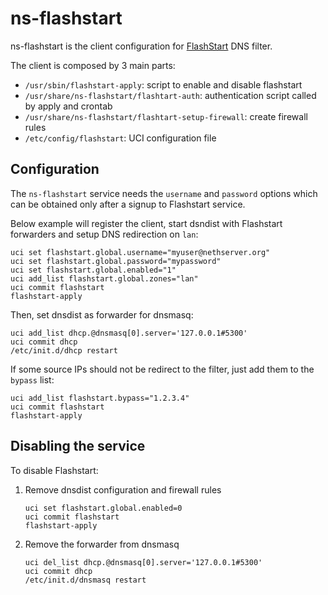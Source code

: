 # ns-flashstart

ns-flashstart is the client configuration for [FlashStart](https://flashstart.com) DNS filter.

The client is composed by 3 main parts:

- `/usr/sbin/flashstart-apply`: script to enable and disable flashstart
- `/usr/share/ns-flashstart/flashtart-auth`: authentication script called by apply and crontab
- `/usr/share/ns-flashstart/flashtart-setup-firewall`: create firewall rules
- `/etc/config/flashstart`: UCI configuration file

## Configuration

The `ns-flashstart` service needs the `username` and `password` options which can be obtained
only after a signup to Flashstart service.

Below example will register the client, start dsndist with Flashstart forwarders and setup DNS redirection on `lan`:
```
uci set flashstart.global.username="myuser@nethserver.org"
uci set flashstart.global.password="mypassword"
uci set flashstart.global.enabled="1"
uci add_list flashstart.global.zones="lan"
uci commit flashstart
flashstart-apply
```

Then, set dnsdist as forwarder for dnsmasq:
```
uci add_list dhcp.@dnsmasq[0].server='127.0.0.1#5300'
uci commit dhcp
/etc/init.d/dhcp restart
```

If some source IPs should not be redirect to the filter, just add them
to the `bypass` list:
```
uci add_list flashstart.bypass="1.2.3.4"
uci commit flashstart
flashstart-apply
```

## Disabling the service

To disable Flashstart:

1. Remove dnsdist configuration and firewall rules
   ```
   uci set flashstart.global.enabled=0
   uci commit flashstart
   flashstart-apply
   ```

2. Remove the forwarder from dnsmasq
   ```
   uci del_list dhcp.@dnsmasq[0].server='127.0.0.1#5300'
   uci commit dhcp
   /etc/init.d/dnsmasq restart
   ```
